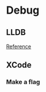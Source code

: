 # Debug

## LLDB
[Reference](http://kevinushey.github.io/blog/2015/04/13/debugging-with-lldb/)

## XCode
### Make a flag
